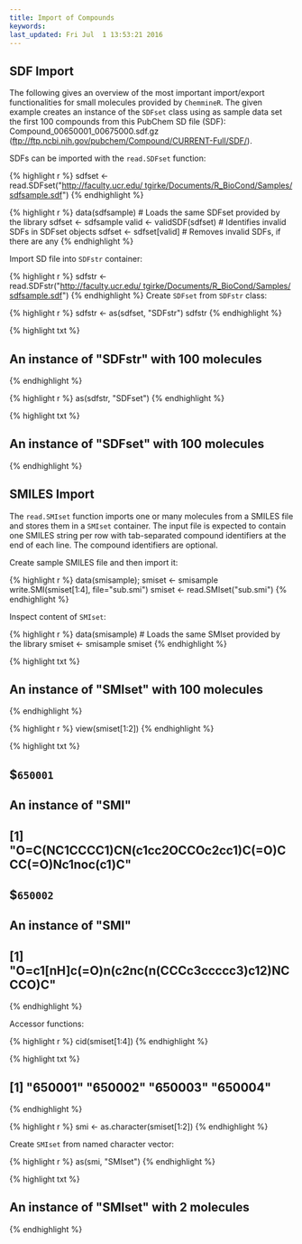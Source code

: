 ```yaml
---
title: Import of Compounds
keywords: 
last_updated: Fri Jul  1 13:53:21 2016
---
```


## SDF Import

The following gives an overview of the most important import/export
functionalities for small molecules provided by
`ChemmineR`. The given example creates an instance of the
`SDFset` class using as sample data set the first 100
compounds from this PubChem SD file (SDF):
Compound\_00650001\_00675000.sdf.gz
(<ftp://ftp.ncbi.nih.gov/pubchem/Compound/CURRENT-Full/SDF/>).  

SDFs can be imported with the `read.SDFset` function:


{% highlight r %}
 sdfset <- read.SDFset("http://faculty.ucr.edu/ tgirke/Documents/R_BioCond/Samples/sdfsample.sdf") 
{% endhighlight %}


{% highlight r %}
 data(sdfsample) # Loads the same SDFset provided by the library 
 sdfset <- sdfsample
 valid <- validSDF(sdfset) # Identifies invalid SDFs in SDFset objects 
 sdfset <- sdfset[valid] # Removes invalid SDFs, if there are any 
{% endhighlight %}


Import SD file into `SDFstr` container: 

{% highlight r %}
 sdfstr <- read.SDFstr("http://faculty.ucr.edu/ tgirke/Documents/R_BioCond/Samples/sdfsample.sdf") 
{% endhighlight %}
Create
`SDFset` from `SDFstr` class:


{% highlight r %}
 sdfstr <- as(sdfset, "SDFstr") 
 sdfstr
{% endhighlight %}

{% highlight txt %}
## An instance of "SDFstr" with 100 molecules
{% endhighlight %}

{% highlight r %}
 as(sdfstr, "SDFset") 
{% endhighlight %}

{% highlight txt %}
## An instance of "SDFset" with 100 molecules
{% endhighlight %}


## SMILES Import

The `read.SMIset` function imports one or many molecules
from a SMILES file and stores them in a `SMIset`
container. The input file is expected to contain one SMILES string per
row with tab-separated compound identifiers at the end of each line. The
compound identifiers are optional.  

Create sample SMILES file and then import it: 

{% highlight r %}
 data(smisample); smiset <- smisample
 write.SMI(smiset[1:4], file="sub.smi") 
 smiset <- read.SMIset("sub.smi")
{% endhighlight %}


Inspect content of `SMIset`: 

{% highlight r %}
 data(smisample) # Loads the same SMIset provided by the library 
 smiset <- smisample
 smiset 
{% endhighlight %}

{% highlight txt %}
## An instance of "SMIset" with 100 molecules
{% endhighlight %}

{% highlight r %}
 view(smiset[1:2]) 
{% endhighlight %}

{% highlight txt %}
## $`650001`
## An instance of "SMI"
## [1] "O=C(NC1CCCC1)CN(c1cc2OCCOc2cc1)C(=O)CCC(=O)Nc1noc(c1)C"
## 
## $`650002`
## An instance of "SMI"
## [1] "O=c1[nH]c(=O)n(c2nc(n(CCCc3ccccc3)c12)NCCCO)C"
{% endhighlight %}


Accessor functions: 

{% highlight r %}
 cid(smiset[1:4]) 
{% endhighlight %}

{% highlight txt %}
## [1] "650001" "650002" "650003" "650004"
{% endhighlight %}

{% highlight r %}
 smi <- as.character(smiset[1:2])
{% endhighlight %}


Create `SMIset` from named character vector:


{% highlight r %}
 as(smi, "SMIset") 
{% endhighlight %}

{% highlight txt %}
## An instance of "SMIset" with 2 molecules
{% endhighlight %}


